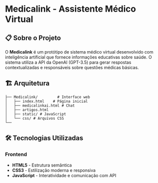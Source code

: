 # Medicalink - Assistente Médico Virtual

## 📋 Sobre o Projeto

O **Medicalink** é um protótipo de sistema médico virtual desenvolvido com inteligência artificial que fornece informações educativas sobre saúde. O sistema utiliza a API da OpenAI (GPT-3.5) para gerar respostas contextualizadas e responsáveis sobre questões médicas básicas.

## 🏗️ Arquitetura

```
├── Medicalink/         # Interface web
│   ├── index.html    # Página inicial
│   ├── medicalinkai.html # Chat
│   ├── artigos.html
│   ├── static/ # JavaScript
│   └── css/ # Arquivos CSS  
└──
```

## 🛠️ Tecnologias Utilizadas

### Frontend
- **HTML5** - Estrutura semântica
- **CSS3** - Estilização moderna e responsiva
- **JavaScript** - Interatividade e comunicação com API